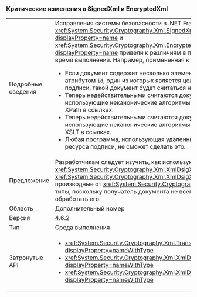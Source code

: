 ### <a name="signedxml-and-encryptedxml-breaking-changes"></a>Критические изменения в SignedXml и EncryptedXml

|   |   |
|---|---|
|Подробные сведения|Исправления системы безопасности в .NET Framework 4.6.2 для <xref:System.Security.Cryptography.Xml.SignedXml?displayProperty=name> и <xref:System.Security.Cryptography.Xml.EncryptedXml?displayProperty=name> привели к различиям в поведении во время выполнения. Например, примененная к объекту директива<ul><li>Если документ содержит несколько элементов с одинаковым атрибутом <code>id</code>, один из которых является целевым корнем подписи, такой документ будет считаться недействительным.</li><li>Теперь недействительными считаются документы, использующие неканонические алгоритмы преобразования XPath в ссылках.</li><li>Теперь недействительными считаются документы, использующие неканонические алгоритмы преобразования XSLT в ссылках.</li><li>Любая программа, использующая удаленные с внешнего ресурса подписи, не сможет сделать это.</li></ul>|
|Предложение|Разработчикам следует изучить, как используются <xref:System.Security.Cryptography.Xml.XmlDsigXsltTransform>, <xref:System.Security.Cryptography.Xml.XmlDsigXsltTransform> и производные от <xref:System.Security.Cryptography.Xml.Transform> типы, поскольку получатель документа не всегда сможет обработать его.|
|Область|Дополнительный номер|
|Версия|4.6.2|
|Тип|Среда выполнения|
|Затронутые API|<ul><li><xref:System.Security.Cryptography.Xml.Transform?displayProperty=nameWithType></li><li><xref:System.Security.Cryptography.Xml.XmlDsigXPathTransform?displayProperty=nameWithType></li><li><xref:System.Security.Cryptography.Xml.XmlDsigXsltTransform?displayProperty=nameWithType></li></ul>|

